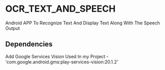 # OCR_TEXT_AND_SPEECH
Android APP To Recognize Text And Display Text Along With The Speech Output

## Dependencies
Add Google Services Vision
Used In my Project - 'com.google.android.gms:play-services-vision:20.1.2'

